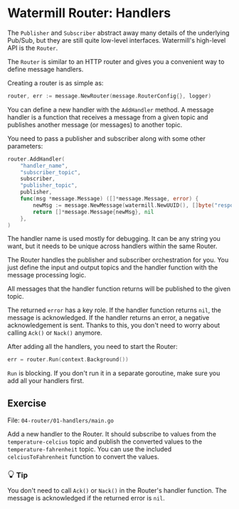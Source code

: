 # Watermill Router: Handlers

The `Publisher` and `Subscriber` abstract away many details of the underlying Pub/Sub, but they are still quite low-level interfaces. 
Watermill's high-level API is the `Router`.

The `Router` is similar to an HTTP router and gives you a convenient way to define message handlers.

Creating a router is as simple as:

```go
router, err := message.NewRouter(message.RouterConfig{}, logger)
```

You can define a new handler with the `AddHandler` method. A message handler is a function that
receives a message from a given topic and publishes another message (or messages) to another topic.

You need to pass a publisher and subscriber along with some other parameters:

```go
router.AddHandler(
	"handler_name", 
	"subscriber_topic", 
	subscriber, 
	"publisher_topic", 
	publisher, 
	func(msg *message.Message) ([]*message.Message, error) {
		newMsg := message.NewMessage(watermill.NewUUID(), []byte("response"))
		return []*message.Message{newMsg}, nil
	},
)
```

The handler name is used mostly for debugging.
It can be any string you want, but it needs to be unique across handlers within the same Router.

The Router handles the publisher and subscriber orchestration for you.
You just define the input and output topics and the handler function with the message processing logic.

All messages that the handler function returns will be published to the given topic.

The returned `error` has a key role.
If the handler function returns `nil`, the message is acknowledged.
If the handler returns an error, a negative acknowledgement is sent.
Thanks to this, you don't need to worry about calling `Ack()` or `Nack()` anymore.

After adding all the handlers, you need to start the Router:

```go
err = router.Run(context.Background())
```

`Run` is blocking. If you don't run it in a separate goroutine, make sure you add all your handlers first.

## Exercise

File: `04-router/01-handlers/main.go`

Add a new handler to the Router.
It should subscribe to values from the `temperature-celcius` topic and publish the converted values to the `temperature-fahrenheit` topic.
You can use the included `celciusToFahrenheit` function to convert the values.


<div class="alert alert-dismissible bg-light-primary d-flex flex-column flex-sm-row p-7 mb-10">
    <div class="d-flex flex-column">
        <h3 class="mb-5 text-dark">
			<svg xmlns="http://www.w3.org/2000/svg" width="16" height="16" fill="currentColor" class="bi bi-lightbulb text-primary" viewBox="0 0 16 16">
			  <path d="M2 6a6 6 0 1 1 10.174 4.31c-.203.196-.359.4-.453.619l-.762 1.769A.5.5 0 0 1 10.5 13a.5.5 0 0 1 0 1 .5.5 0 0 1 0 1l-.224.447a1 1 0 0 1-.894.553H6.618a1 1 0 0 1-.894-.553L5.5 15a.5.5 0 0 1 0-1 .5.5 0 0 1 0-1 .5.5 0 0 1-.46-.302l-.761-1.77a1.964 1.964 0 0 0-.453-.618A5.984 5.984 0 0 1 2 6zm6-5a5 5 0 0 0-3.479 8.592c.263.254.514.564.676.941L5.83 12h4.342l.632-1.467c.162-.377.413-.687.676-.941A5 5 0 0 0 8 1z"/>
			</svg>
			Tip
		</h3>
        <span>

You don't need to call `Ack()` or `Nack()` in the Router's handler function.
The message is acknowledged if the returned error is `nil`.

</span>
	</div>
	</div>
